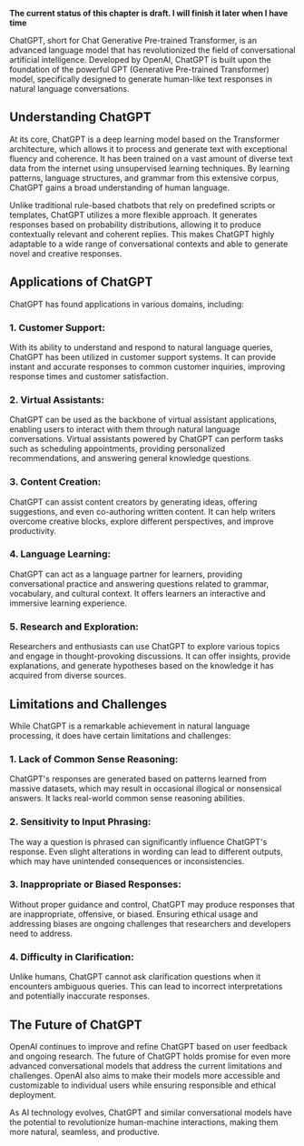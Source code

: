 **The current status of this chapter is draft. I will finish it later when I have time**

ChatGPT, short for Chat Generative Pre-trained Transformer, is an advanced language model that has revolutionized the field of conversational artificial intelligence. Developed by OpenAI, ChatGPT is built upon the foundation of the powerful GPT (Generative Pre-trained Transformer) model, specifically designed to generate human-like text responses in natural language conversations.

Understanding ChatGPT
---------------------

At its core, ChatGPT is a deep learning model based on the Transformer architecture, which allows it to process and generate text with exceptional fluency and coherence. It has been trained on a vast amount of diverse text data from the internet using unsupervised learning techniques. By learning patterns, language structures, and grammar from this extensive corpus, ChatGPT gains a broad understanding of human language.

Unlike traditional rule-based chatbots that rely on predefined scripts or templates, ChatGPT utilizes a more flexible approach. It generates responses based on probability distributions, allowing it to produce contextually relevant and coherent replies. This makes ChatGPT highly adaptable to a wide range of conversational contexts and able to generate novel and creative responses.

Applications of ChatGPT
-----------------------

ChatGPT has found applications in various domains, including:

### 1. Customer Support:

With its ability to understand and respond to natural language queries, ChatGPT has been utilized in customer support systems. It can provide instant and accurate responses to common customer inquiries, improving response times and customer satisfaction.

### 2. Virtual Assistants:

ChatGPT can be used as the backbone of virtual assistant applications, enabling users to interact with them through natural language conversations. Virtual assistants powered by ChatGPT can perform tasks such as scheduling appointments, providing personalized recommendations, and answering general knowledge questions.

### 3. Content Creation:

ChatGPT can assist content creators by generating ideas, offering suggestions, and even co-authoring written content. It can help writers overcome creative blocks, explore different perspectives, and improve productivity.

### 4. Language Learning:

ChatGPT can act as a language partner for learners, providing conversational practice and answering questions related to grammar, vocabulary, and cultural context. It offers learners an interactive and immersive learning experience.

### 5. Research and Exploration:

Researchers and enthusiasts can use ChatGPT to explore various topics and engage in thought-provoking discussions. It can offer insights, provide explanations, and generate hypotheses based on the knowledge it has acquired from diverse sources.

Limitations and Challenges
--------------------------

While ChatGPT is a remarkable achievement in natural language processing, it does have certain limitations and challenges:

### 1. Lack of Common Sense Reasoning:

ChatGPT's responses are generated based on patterns learned from massive datasets, which may result in occasional illogical or nonsensical answers. It lacks real-world common sense reasoning abilities.

### 2. Sensitivity to Input Phrasing:

The way a question is phrased can significantly influence ChatGPT's response. Even slight alterations in wording can lead to different outputs, which may have unintended consequences or inconsistencies.

### 3. Inappropriate or Biased Responses:

Without proper guidance and control, ChatGPT may produce responses that are inappropriate, offensive, or biased. Ensuring ethical usage and addressing biases are ongoing challenges that researchers and developers need to address.

### 4. Difficulty in Clarification:

Unlike humans, ChatGPT cannot ask clarification questions when it encounters ambiguous queries. This can lead to incorrect interpretations and potentially inaccurate responses.

The Future of ChatGPT
---------------------

OpenAI continues to improve and refine ChatGPT based on user feedback and ongoing research. The future of ChatGPT holds promise for even more advanced conversational models that address the current limitations and challenges. OpenAI also aims to make their models more accessible and customizable to individual users while ensuring responsible and ethical deployment.

As AI technology evolves, ChatGPT and similar conversational models have the potential to revolutionize human-machine interactions, making them more natural, seamless, and productive.
